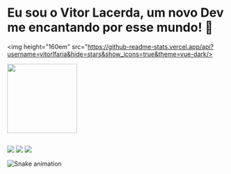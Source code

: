# Eu sou o Vitor Lacerda, um novo Dev me encantando por esse mundo! 👋

 <div>
 
  <img height="160em" src="https://github-readme-stats.vercel.app/api?username=vitorlfaria&hide=stars&show_icons=true&theme=vue-dark/>
                           
  <img height="160em" src="https://github-readme-stats.vercel.app/api/top-langs/?username=vitorlfaria&layout=compact&theme=vue-dark"/>
  
</div>
  
##
 
<div> 
  <a href="https://instagram.com/_ovito" target="_blank"><img src="https://img.shields.io/badge/-Instagram-%23E4405F?style=for-the-badge&logo=instagram&logoColor=white" target="_blank"></a>
  <a href = "mailto:vitorlacerdafaria7@gmail.com"><img src="https://img.shields.io/badge/-Gmail-%23333?style=for-the-badge&logo=gmail&logoColor=white" target="_blank"></a>
  <a href="https://www.linkedin.com/in/vitor-lacerda-faria" target="_blank"><img src="https://img.shields.io/badge/-LinkedIn-%230077B5?style=for-the-badge&logo=linkedin&logoColor=white" target="_blank"></a> 
 
  ![Snake animation](https://github.com/vitorlfaria/vitorlfaria/blob/output/github-contribution-grid-snake.svg)
 
</div>
